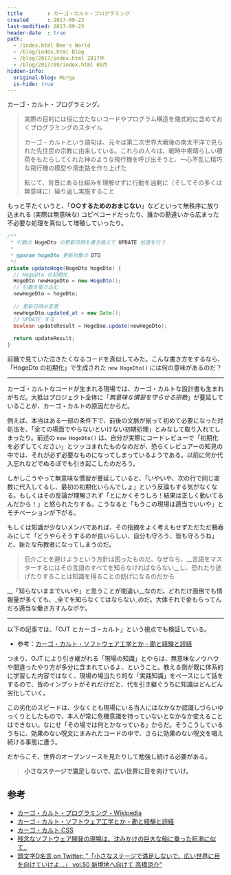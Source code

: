```yaml
---
title        : カーゴ・カルト・プログラミング
created      : 2017-09-23
last-modified: 2017-09-23
header-date  : true
path:
  - /index.html Neo's World
  - /blog/index.html Blog
  - /blog/2017/index.html 2017年
  - /blog/2017/09/index.html 09月
hidden-info:
  original-blog: Murga
  is-hide: true
---
```


カーゴ・カルト・プログラミング。

> 実際の目的には役に立たないコードやプログラム構造を儀式的に含めておくプログラミングのスタイル
> 
> カーゴ・カルトという語句は、元々は第二次世界大戦後の南太平洋で見られた先住民の宗教に由来している。これらの人々は、戦時中素晴らしい積荷をもたらしてくれた神のような飛行機を呼び出そうと、一心不乱に精巧な飛行機の模型や滑走路を作り上げた
> 
> 転じて、背景にある仕組みを理解せずに行動を過剰に（そしてその多くは無意味に）繰り返し実施すること

もっと平たくいうと、「__○○するためのおまじない__」などといって無秩序に放り込まれる (実際は無意味な) コピペコードだったり、誰かの勘違いから広まった不必要な処理を真似して増殖していったり。

```java
/**
 * 引数の HogeDto の更新日時を書き換えて UPDATE 処理を行う
 * 
 * @param hogeDto 更新対象の DTO
 */
private updateHoge(HogeDto hogeDto) {
  // HogeDto の初期化
  HogeDto newHogeDto = new HogeDto();
  // 引数を取り込む
  newHogeDto = hogeDto;
  
  // 更新日時の変更
  newHogeDto.updated_at = new Date();
  // UPDATE する
  boolean updateResult = HogeDao.update(newHogeDto);
  
  return updateResult;
}
```

前職で見ていた泣きたくなるコードを真似してみた。こんな書き方をするなら、「HogeDto の初期化」で生成された `new HogeDto()` には何の意味があるのだ？

---

カーゴ・カルトなコードが生まれる現場では、カーゴ・カルトな設計書も生まれがちだ。大抵はプロジェクト全体に「_無意味な慣習を守らせる宗教_」が蔓延していることが、カーゴ・カルトの原因だからだ。

例えば、本当はある一部の条件下で、前後の文脈が揃って初めて必要になった対処法を、「全ての場面でやらないといけない初期処理」とみなして取り入れてしまったり。前述の `new HogeDto()` は、自分が実際にコードレビューで「初期化を必ずしてください」とツッコまれたものなのだが、恐らくレビュアーの知見の中では、それが必ず必要なものになってしまっているようである。以前に何か代入忘れなどでぬるぽでも引き起こしたのだろう。

しかしこうやって無意味な慣習が蔓延していると、「いやいや、次の行で同じ変数に代入してるし、最初の初期化いらんでしょ」という反論もする気がなくなる。もしくはその反論が理解されず「とにかくそうしろ！結果は正しく動いてるんだから！」と怒られたりする。こうなると「もうこの現場は適当でいいや」とモチベーションが下がる。

もしくは知識が少ないメンバであれば、その指摘をよく考えもせずただただ鵜呑みにして「どうやらそうするのが良いらしい、自分も守ろう、皆も守ろうね」と、新たな布教者になってしまうのだ。

> 厄介ごとを避けようという方針は困ったものだ。なぜなら、__言語をマスターするにはその言語のすべてを知らなければならない__し、恐れたり逃げたりすることは知識を得ることの妨げになるのだから

__「知らないままでいいや」と思うことが間違い__なのだ。どれだけ面倒でも情報量が多くても、_全てを知らなくてはならない_のだ。大体それで金もらってんだろ適当な働き方すんなボケ。

---

以下の記事では、「OJT とカーゴ・カルト」という視点でも検証している。

- 参考：[カーゴ・カルト・ソフトウェア工学とか - 勘と経験と読経](http://agnozingdays.hatenablog.com/entry/2016/12/27/182407)

つまり、OJT により引き継がれる「現場の知識」とやらは、無意味なノウハウや間違ったやり方が多分に含まれているよ、ということ。教える側が既に体系的に学習した内容ではなく、現場の場当たり的な「実践知識」をベースにして話をするので、皆のインプットがそれだけだと、代を引き継ぐうちに知識はどんどん劣化していく。

この劣化のスピードは、少なくとも現場にいる当人にはなかなか認識しづらいゆっくりとしたもので、本人が常に危機意識を持っていないとなかなか変えることはできない。なにせ「その場では何とかなっている」からだ。そうこうしているうちに、効果のない呪文にまみれたコードの中で、さらに効果のない呪文を唱え続ける事態に遭う。

だからこそ、世界のオープンソースを見たりして勉強し続ける必要がある。

> __小さなステージで満足しないで、広い世界に目を向けていけ。__

## 参考

- [カーゴ・カルト・プログラミング - Wikipedia](https://ja.wikipedia.org/wiki/%E3%82%AB%E3%83%BC%E3%82%B4%E3%83%BB%E3%82%AB%E3%83%AB%E3%83%88%E3%83%BB%E3%83%97%E3%83%AD%E3%82%B0%E3%83%A9%E3%83%9F%E3%83%B3%E3%82%B0)
- [カーゴ・カルト・ソフトウェア工学とか - 勘と経験と読経](http://agnozingdays.hatenablog.com/entry/2016/12/27/182407)
- [カーゴ・カルト CSS](https://terkel.github.io/cargo-cult-css/)
- [残念なソフトウェア開発の現場は、沈みかけの巨大な船に乗った航海に似て..](https://anond.hatelabo.jp/20130310152356)
- [頭文字D名言 on Twitter: "「小さなステージで満足しないで、広い世界に目を向けていけよ…」 vol.50 新境地へ向けて 高橋涼介"](https://twitter.com/initiald_meigen/status/580957545591803905)
